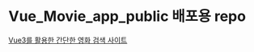# Vue_Movie_app_public 배포용 repo

[Vue3를 활용한 간단한 영화 검색 사이트](https://angry-albattani-9bdfaf.netlify.app/)

